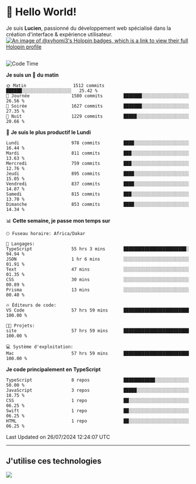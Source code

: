 # 👋 Hello World!

Je suis **Lucien**, passionné du développement web spécialisé dans la création d'interface & expérience utilisateur.
[![An image of @xyhomi3's Holopin badges, which is a link to view their full Holopin profile](https://holopin.me/xyhomi3)](https://holopin.io/@xyhomi3)

##

<!--START_SECTION:waka-->
![Code Time](http://img.shields.io/badge/Code%20Time-1%2C595%20hrs%2045%20mins-blue)

**Je suis un 🐤 du matin** 

```text
🌞 Matin                  1512 commits        ██████░░░░░░░░░░░░░░░░░░░   25.42 % 
🌆 Journée                1580 commits        ███████░░░░░░░░░░░░░░░░░░   26.56 % 
🌃 Soirée                 1627 commits        ███████░░░░░░░░░░░░░░░░░░   27.35 % 
🌙 Nuit                   1229 commits        █████░░░░░░░░░░░░░░░░░░░░   20.66 % 
```
📅 **Je suis le plus productif le Lundi** 

```text
Lundi                    978 commits         ████░░░░░░░░░░░░░░░░░░░░░   16.44 % 
Mardi                    811 commits         ███░░░░░░░░░░░░░░░░░░░░░░   13.63 % 
Mercredi                 759 commits         ███░░░░░░░░░░░░░░░░░░░░░░   12.76 % 
Jeudi                    895 commits         ████░░░░░░░░░░░░░░░░░░░░░   15.05 % 
Vendredi                 837 commits         ████░░░░░░░░░░░░░░░░░░░░░   14.07 % 
Samedi                   815 commits         ███░░░░░░░░░░░░░░░░░░░░░░   13.70 % 
Dimanche                 853 commits         ████░░░░░░░░░░░░░░░░░░░░░   14.34 % 
```


📊 **Cette semaine, je passe mon temps sur** 

```text
🕑︎ Fuseau horaire: Africa/Dakar

💬 Langages: 
TypeScript               55 hrs 3 mins       ████████████████████████░   94.94 % 
JSON                     1 hr 6 mins         ░░░░░░░░░░░░░░░░░░░░░░░░░   01.91 % 
Text                     47 mins             ░░░░░░░░░░░░░░░░░░░░░░░░░   01.35 % 
CSS                      30 mins             ░░░░░░░░░░░░░░░░░░░░░░░░░   00.89 % 
Prisma                   13 mins             ░░░░░░░░░░░░░░░░░░░░░░░░░   00.40 % 

🔥 Éditeurs de code: 
VS Code                  57 hrs 59 mins      █████████████████████████   100.00 % 

🐱‍💻 Projets: 
site                     57 hrs 59 mins      █████████████████████████   100.00 % 

💻 Système d'exploitation: 
Mac                      57 hrs 59 mins      █████████████████████████   100.00 % 
```

**Je code principalement en TypeScript** 

```text
TypeScript               8 repos             ████████████░░░░░░░░░░░░░   50.00 % 
JavaScript               3 repos             █████░░░░░░░░░░░░░░░░░░░░   18.75 % 
CSS                      1 repo              ██░░░░░░░░░░░░░░░░░░░░░░░   06.25 % 
Swift                    1 repo              ██░░░░░░░░░░░░░░░░░░░░░░░   06.25 % 
HTML                     1 repo              ██░░░░░░░░░░░░░░░░░░░░░░░   06.25 % 
```




 Last Updated on 26/07/2024 12:24:07 UTC
<!--END_SECTION:waka-->
---

## J'utilise ces technologies

<p align="left">
  <a href="https://skillicons.dev">
    <img src="https://skillicons.dev/icons?i=ts,js,md,scss,tailwind,react,docker,express,astro,vite,nextjs,vercel,figma,ableton" />
  </a>
</p>

